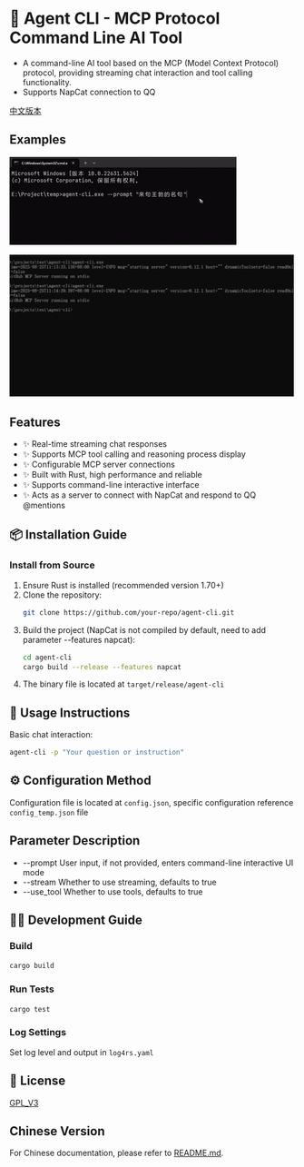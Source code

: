 # 🔧 Agent CLI - MCP Protocol Command Line AI Tool

* A command-line AI tool based on the MCP (Model Context Protocol) protocol, providing streaming chat interaction and tool calling functionality.
* Supports NapCat connection to QQ

[中文版本](#chinese-version)

## Examples
![](docs/agentcli.gif)

![](docs/tui.gif)

## Features

- ✨ Real-time streaming chat responses
- ✨ Supports MCP tool calling and reasoning process display
- ✨ Configurable MCP server connections
- ✨ Built with Rust, high performance and reliable
- ✨ Supports command-line interactive interface
- ✨ Acts as a server to connect with NapCat and respond to QQ @mentions

## 📦 Installation Guide

### Install from Source

1. Ensure Rust is installed (recommended version 1.70+)
2. Clone the repository:
   ```bash
   git clone https://github.com/your-repo/agent-cli.git
   ```
3. Build the project (NapCat is not compiled by default, need to add parameter --features napcat):
   ```bash
   cd agent-cli
   cargo build --release --features napcat
   ```
4. The binary file is located at `target/release/agent-cli`

## 💬 Usage Instructions

Basic chat interaction:
```bash
agent-cli -p "Your question or instruction"
```

## ⚙️ Configuration Method

Configuration file is located at `config.json`, specific configuration reference `config_temp.json` file

## Parameter Description

* --prompt User input, if not provided, enters command-line interactive UI mode
* --stream Whether to use streaming, defaults to true
* --use_tool Whether to use tools, defaults to true

## 👨‍💻 Development Guide

### Build

```bash
cargo build
```

### Run Tests

```bash
cargo test
```

### Log Settings
Set log level and output in `log4rs.yaml`

## 📜 License

[GPL_V3](LICENSE)

<a name="chinese-version"></a>
## Chinese Version

For Chinese documentation, please refer to [README.md](README.md).
